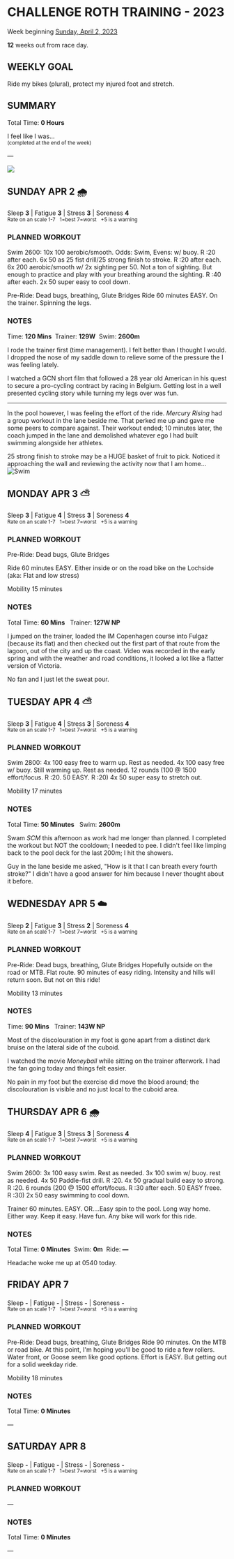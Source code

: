 # CHALLENGE ROTH TRAINING - 2023
Week beginning [Sunday, April 2, 2023](javascript:flick('sun');)

**12** weeks out from race day.

## WEEKLY GOAL
Ride my bikes (plural), protect my injured foot and stretch.

## SUMMARY
Total Time: **0 Hours**

I feel like I was...
<br /><sup>(completed at the end of the week)</sup>

&mdash;

![](/assets/jpg/II-9x550.jpeg)

## SUNDAY APR 2 🌧
Sleep **3** | Fatigue **3** | Stress **3** | Soreness **4**
<sup><br />Rate on an scale 1-7 &nbsp; 1=best 7=worst &nbsp; +5 is a warning</sup>

### PLANNED WORKOUT
Swim 2600: 
10x 100 aerobic/smooth. Odds: Swim, Evens: w/ buoy. R :20 after each. 
6x 50 as 25 fist drill/25 strong finish to stroke. R :20 after each. 
6x 200 aerobic/smooth w/ 2x sighting per 50. Not a ton of sighting. 
But enough to practice and play with your breathing around the sighting. R :40 after each. 
2x 50 super easy to cool down. 

Pre-Ride: Dead bugs, breathing, Glute Bridges
Ride 60 minutes EASY. On the trainer. 
Spinning the legs.

### NOTES
Time: **120 Mins** &nbsp;Trainer: **129W** &nbsp;Swim: **2600m**

I rode the trainer first (time management).  I felt better 
than I thought I would.  I dropped the nose of my saddle down 
to relieve some of the pressure the I was feeling lately.
<!---->
I watched a GCN short film that followed a 28 year old 
American in his quest to secure a pro-cycling contract by 
racing in Belgium.  Getting lost in a well presented cycling 
story while turning my legs over was fun.

---

In the pool however, I was feeling the effort of the ride. 
_Mercury Rising_ had a group workout in the lane beside me. 
That perked me up and gave me some peers to compare against.
Their workout ended; 10 minutes later, the coach jumped 
in the lane and demolished whatever ego I had built swimming 
alongside her athletes.

25 strong finish to stroke may be a HUGE basket of fruit to 
pick.  Noticed it approaching the wall and reviewing the 
activity now that I am home...
![Swim](/assets/jpg/swim-20230402.jpeg)

<!---->
## MONDAY APR 3 ⛅️
Sleep **3** | Fatigue **4** | Stress **3** | Soreness **4**
<sup><br />Rate on an scale 1-7 &nbsp; 1=best 7=worst &nbsp; +5 is a warning</sup>

### PLANNED WORKOUT
Pre-Ride: Dead bugs, Glute Bridges

Ride 60 minutes EASY. 
Either inside or on the road bike on the Lochside  
(aka: Flat and low stress)

Mobility 15 minutes

### NOTES
Total Time: **60 Mins** &nbsp; Trainer: **127W NP**
 
I jumped on the trainer, loaded the IM Copenhagen course into Fulgaz (because its flat) and then checked out the first part of that route from the lagoon, out of the city and up the coast.  Video was recorded in the early spring and with the weather and road conditions, it looked a lot like a flatter version of Victoria.

No fan and I just let the sweat pour.

<!---->
## TUESDAY APR 4 ⛅️
Sleep **3** | Fatigue **4** | Stress **3** | Soreness **4**
<sup><br />Rate on an scale 1-7 &nbsp; 1=best 7=worst &nbsp; +5 is a warning</sup>

### PLANNED WORKOUT
Swim 2800: 
4x 100 easy free to warm up. Rest as needed. 
4x 100 easy free w/ buoy. Still warming up. Rest as needed. 
12 rounds (100 @ 1500 effort/focus. R :20. 50 EASY. R :20)
4x 50 super easy to stretch out. 

Mobility 17 minutes

### NOTES
Total Time: **50 Minutes** &nbsp; Swim: **2600m**

Swam _SCM_ this afternoon as work had me longer than planned.  I completed the workout but NOT the cooldown; I needed to pee.  I didn't feel like limping back to the pool deck for the last 200m; I hit the showers.

Guy in the lane beside me asked, "How is it that I can breath every fourth stroke?"  I didn't have a good answer for him because I never thought about it before.

<!---->
## WEDNESDAY APR 5 ☁️
Sleep **2** | Fatigue **3** | Stress **2** | Soreness **4**
<sup><br />Rate on an scale 1-7 &nbsp; 1=best 7=worst &nbsp; +5 is a warning</sup>

### PLANNED WORKOUT
Pre-Ride: Dead bugs, breathing, Glute Bridges
Hopefully outside on the road or MTB. 
Flat route. 
90 minutes of easy riding. Intensity and hills will return soon. But not on this ride! 

Mobility 13 minutes

### NOTES
Time: **90 Mins** &nbsp; Trainer: **143W NP**

Most of the discolouration in my foot is gone apart from a distinct dark bruise on the lateral side of the cuboid.

I watched the movie _Moneyball_ while sitting on the trainer afterwork.  I had the fan going today and things felt easier.

No pain in my foot but the exercise did move the blood around; the discolouration is visible and no just local to the cuboid area.

<!---->
## THURSDAY APR 6 🌧
Sleep **4** | Fatigue **3** | Stress **3** | Soreness **4**
<sup><br />Rate on an scale 1-7 &nbsp; 1=best 7=worst &nbsp; +5 is a warning</sup>

### PLANNED WORKOUT
Swim 2600: 
3x 100 easy swim. Rest as needed. 
3x 100 swim w/ buoy. rest as needed. 
4x 50 Paddle-fist drill. R :20. 
4x 50 gradual build easy to strong. R :20. 
6 rounds (200 @ 1500 effort/focus. R :30 after each. 50 EASY freee. R :30)
2x 50 easy swimming to cool down. 

Trainer 60 minutes. EASY. 
OR....Easy spin to the pool. Long way home. Either way. Keep it easy. Have fun. 
Any bike will work for this ride.

### NOTES
Total Time: **0 Minutes** &nbsp;Swim: **0m** &nbsp;Ride: **&mdash;**

Headache woke me up at 0540 today.

<!---->
## FRIDAY APR 7
Sleep **-** | Fatigue **-** | Stress **-** | Soreness **-**
<sup><br />Rate on an scale 1-7 &nbsp; 1=best 7=worst &nbsp; +5 is a warning</sup>

### PLANNED WORKOUT
Pre-Ride: Dead bugs, breathing, Glute Bridges
Ride 90 minutes. On the MTB or road bike. 
At this point, I'm hoping you'll be good to ride a few rollers. 
Water front, or Goose seem like good options. 
Effort is EASY. But getting out for a solid weekday ride. 

Mobility 18 minutes

### NOTES
Total Time: **0 Minutes**

&mdash;  

<!---->
## SATURDAY APR 8
Sleep **-** | Fatigue **-** | Stress **-** | Soreness **-**
<sup><br />Rate on an scale 1-7 &nbsp; 1=best 7=worst &nbsp; +5 is a warning</sup>

### PLANNED WORKOUT
&mdash;  

### NOTES
Total Time: **0 Minutes**

&mdash;  
